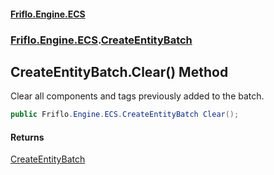 #### [Friflo.Engine.ECS](index.md 'index')
### [Friflo.Engine.ECS](Friflo.Engine.ECS.md 'Friflo.Engine.ECS').[CreateEntityBatch](CreateEntityBatch.md 'Friflo.Engine.ECS.CreateEntityBatch')

## CreateEntityBatch.Clear() Method

Clear all components and tags previously added to the batch.

```csharp
public Friflo.Engine.ECS.CreateEntityBatch Clear();
```

#### Returns
[CreateEntityBatch](CreateEntityBatch.md 'Friflo.Engine.ECS.CreateEntityBatch')